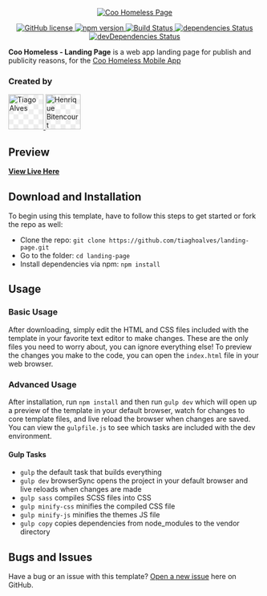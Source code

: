 <p align="center">
	<a href="http://coohomeless.me/landing-page/">
		<img src="http://coohomeless.me/landing-page/img/logotipo.png" alt="Coo Homeless Page">
	</a>
</p>
<p align="center">
	<a href="https://raw.githubusercontent.com/tiaghoalves/landing-page/gh-pages/LICENSE">
		<img src="https://img.shields.io/badge/license-MIT-blue.svg" alt="GitHub license">
	</a>
	<a href="https://www.npmjs.com/package/coohomeless-landing-page">
		<img src="https://img.shields.io/npm/v/coohomeless-landing-page.svg" alt="npm version">
	</a>
	<a href="https://travis-ci.org/tiaghoalves/landing-page">
		<img src="https://api.travis-ci.org/tiaghoalves/landing-page.svg?branch=master" alt="Build Status">
	</a>
	<a href="https://david-dm.org/tiaghoalves/landing-page">
		<img src="https://david-dm.org/tiaghoalves/landing-page/status.svg" alt="dependencies Status">
	</a>
	<a href="https://david-dm.org/tiaghoalves/landing-page?type=dev">
		<img src="https://david-dm.org/tiaghoalves/landing-page/dev-status.svg" alt="devDependencies Status">
	</a>
</p>

**Coo Homeless - Landing Page** is a web app landing page for publish and publicity reasons, for the [Coo Homeless Mobile App](https://github.com/tiaghoalves/coo-homeless) 

### Created by
<a href="https://github.com/tiaghoalves">
	<img style="-webkit-user-select: none;background-position: 0px 0px, 10px 10px;background-size: 20px 20px;background-image:linear-gradient(45deg, #eee 25%, transparent 25%, transparent 75%, #eee 75%, #eee 100%),linear-gradient(45deg, #eee 25%, white 25%, white 75%, #eee 75%, #eee 100%);cursor: zoom-in;" src="https://avatars3.githubusercontent.com/u/12253419?s=400&amp;u=e43d88afe09792e9ca15894325c51c33075a8f6a&amp;v=4" width="70" height="70" alt="Tiago Alves" />
</a>
<a href="https://github.com/henriquebitencourt">
	<img style="-webkit-user-select: none;background-position: 0px 0px, 10px 10px;background-size: 20px 20px;background-image:linear-gradient(45deg, #eee 25%, transparent 25%, transparent 75%, #eee 75%, #eee 100%),linear-gradient(45deg, #eee 25%, white 25%, white 75%, #eee 75%, #eee 100%);cursor: zoom-in;" src="https://avatars0.githubusercontent.com/u/22625167?s=400&amp;v=4" width="70" height="70" alt="Henrique Bitencourt" />
</a>

## Preview

**[View Live Here](http://coohomeless.me/landing-page/)**
 
## Download and Installation
 
To begin using this template, have to follow this steps to get started or fork the repo as well:
* Clone the repo: `git clone https://github.com/tiaghoalves/landing-page.git`
* Go to the folder: `cd landing-page`
* Install dependencies via npm: `npm install`
 
## Usage
 
### Basic Usage
 
After downloading, simply edit the HTML and CSS files included with the template in your favorite text editor to make changes. These are the only files you need to worry about, you can ignore everything else! To preview the changes you make to the code, you can open the `index.html` file in your web browser.
 
### Advanced Usage
 
After installation, run `npm install` and then run `gulp dev` which will open up a preview of the template in your default browser, watch for changes to core template files, and live reload the browser when changes are saved. You can view the `gulpfile.js` to see which tasks are included with the dev environment.
 
#### Gulp Tasks
 
- `gulp` the default task that builds everything
- `gulp dev` browserSync opens the project in your default browser and live reloads when changes are made
- `gulp sass` compiles SCSS files into CSS
- `gulp minify-css` minifies the compiled CSS file
- `gulp minify-js` minifies the themes JS file
- `gulp copy` copies dependencies from node_modules to the vendor directory

## Bugs and Issues

Have a bug or an issue with this template? [Open a new issue](https://github.com/tiaghoalves/landing-page/issues) here on GitHub.
 
